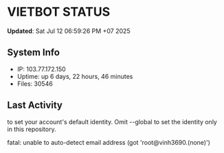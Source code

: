 # VIETBOT STATUS
**Updated**: Sat Jul 12 06:59:26 PM +07 2025

## System Info
- IP: 103.77.172.150
- Uptime: up 6 days, 22 hours, 46 minutes
- Files: 30546

## Last Activity

to set your account's default identity.
Omit --global to set the identity only in this repository.

fatal: unable to auto-detect email address (got 'root@vinh3690.(none)')
